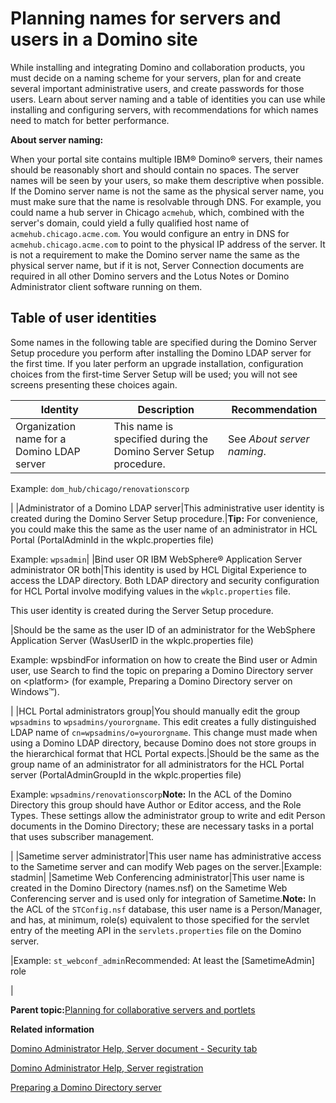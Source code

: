 # Planning names for servers and users in a Domino site 

While installing and integrating Domino and collaboration products, you must decide on a naming scheme for your servers, plan for and create several important administrative users, and create passwords for those users. Learn about server naming and a table of identities you can use while installing and configuring servers, with recommendations for which names need to match for better performance.

**About server naming:**

When your portal site contains multiple IBM® Domino® servers, their names should be reasonably short and should contain no spaces. The server names will be seen by your users, so make them descriptive when possible. If the Domino server name is not the same as the physical server name, you must make sure that the name is resolvable through DNS. For example, you could name a hub server in Chicago `acmehub`, which, combined with the server's domain, could yield a fully qualified host name of `acmehub.chicago.acme.com`. You would configure an entry in DNS for `acmehub.chicago.acme.com` to point to the physical IP address of the server. It is not a requirement to make the Domino server name the same as the physical server name, but if it is not, Server Connection documents are required in all other Domino servers and the Lotus Notes or Domino Administrator client software running on them.

## Table of user identities

Some names in the following table are specified during the Domino Server Setup procedure you perform after installing the Domino LDAP server for the first time. If you later perform an upgrade installation, configuration choices from the first-time Server Setup will be used; you will not see screens presenting these choices again.

|Identity|Description|Recommendation|
|--------|-----------|--------------|
|Organization name for a Domino LDAP server|This name is specified during the Domino Server Setup procedure.|See *About server naming*.

Example: `dom_hub/chicago/renovationscorp`

|
|Administrator of a Domino LDAP server|This administrative user identity is created during the Domino Server Setup procedure.|**Tip:** For convenience, you could make this the same as the user name of an administrator in HCL Portal \(PortalAdminId in the wkplc.properties file\)

Example: `wpsadmin`|
|Bind user OR IBM WebSphere® Application Server administrator OR both|This identity is used by HCL Digital Experience to access the LDAP directory. Both LDAP directory and security configuration for HCL Portal involve modifying values in the `wkplc.properties` file.

This user identity is created during the Server Setup procedure.

|Should be the same as the user ID of an administrator for the WebSphere Application Server \(WasUserID in the wkplc.properties file\)

Example: wpsbindFor information on how to create the Bind user or Admin user, use Search to find the topic on preparing a Domino Directory server on <platform\> \(for example, Preparing a Domino Directory server on Windows™\).

|
|HCL Portal administrators group|You should manually edit the group `wpsadmins` to `wpsadmins/yourorgname`. This edit creates a fully distinguished LDAP name of `cn=wpsadmins/o=yourorgname`. This change must made when using a Domino LDAP directory, because Domino does not store groups in the hierarchical format that HCL Portal expects.|Should be the same as the group name of an administrator for all administrators for the HCL Portal server \(PortalAdminGroupId in the wkplc.properties file\)

Example: `wpsadmins/renovationscorp`**Note:** In the ACL of the Domino Directory this group should have Author or Editor access, and the Role Types. These settings allow the administrator group to write and edit Person documents in the Domino Directory; these are necessary tasks in a portal that uses subscriber management.

|
|Sametime server administrator|This user name has administrative access to the Sametime server and can modify Web pages on the server.|Example: stadmin|
|Sametime Web Conferencing administrator|This user name is created in the Domino Directory \(names.nsf\) on the Sametime Web Conferencing server and is used only for integration of Sametime.**Note:** In the ACL of the `STConfig.nsf` database, this user name is a Person/Manager, and has, at minimum, role\(s\) equivalent to those specified for the servlet entry of the meeting API in the `servlets.properties` file on the Domino server.

|Example: `st_webconf_admin`Recommended: At least the \[SametimeAdmin\] role

|

**Parent topic:**[Planning for collaborative servers and portlets ](../collab/i_domi_c_servers_plan.md)

**Related information**  


[Domino Administrator Help, Server document - Security tab](https://help.hcltechsw.com/domino/10.0.1/othr_serverdocumentsecuritytab_r.html)

[Domino Administrator Help, Server registration](https://help.hcltechsw.com/domino/10.0.1/admin/inst_dominoserverregistration_c.html)

[Preparing a Domino Directory server ](../install/prep_dom.md)

